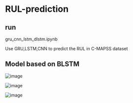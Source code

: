﻿# RUL-prediction

## run

gru_cnn_lstm_dlstm.ipynb


Use GRU,LSTM,CNN to predict the RUL in C-MAPSS dataset

## Model based on BLSTM

![image](https://github.com/xizhihina/Turbofan-RUL-Prediction/assets/118249771/fc3bffdf-8b58-4dd2-9ee0-7088294b24ef)

![image](https://github.com/xizhihina/Turbofan-RUL-Prediction/assets/118249771/1ed87e2b-6ed2-44e0-bf40-fb23246a7f2a)

![image](https://github.com/xizhihina/Turbofan-RUL-Prediction/assets/118249771/6b1af458-67f5-48f7-9aac-7e3e5197307a)
